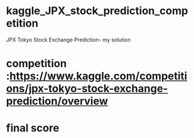 # kaggle_JPX_stock_prediction_competition
JPX Tokyo Stock Exchange Prediction- my solution

# competition :https://www.kaggle.com/competitions/jpx-tokyo-stock-exchange-prediction/overview

# final score
